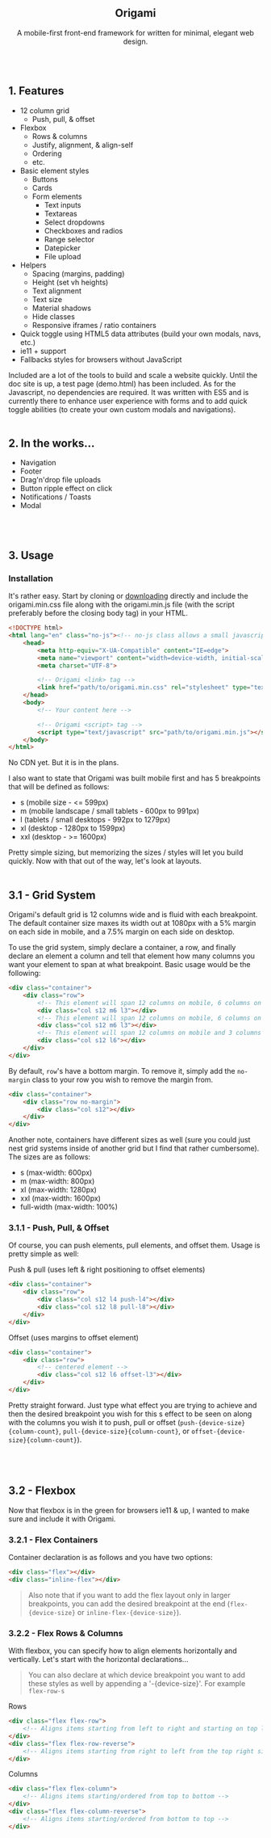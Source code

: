 <p align="center">
    <h2 align="center">Origami</h2>
</p>
<p align="center">
    A mobile-first front-end framework for written for minimal, elegant web design.
</p>
<br/>
<br/>

## 1. Features

- 12 column grid
    - Push, pull, & offset
- Flexbox
    - Rows & columns
    - Justify, alignment, & align-self
    - Ordering
    - etc.
- Basic element styles
    - Buttons
    - Cards
    - Form elements
        - Text inputs
        - Textareas
        - Select dropdowns
        - Checkboxes and radios
        - Range selector
        - Datepicker
        - File upload
- Helpers
    - Spacing (margins, padding)
    - Height (set vh heights)
    - Text alignment
    - Text size
    - Material shadows
    - Hide classes
    - Responsive iframes / ratio containers
- Quick toggle using HTML5 data attributes (build your own modals, navs, etc.)
- ie11 + support
- Fallbacks styles for browsers without JavaScript

Included are a lot of the tools to build and scale a website quickly. Until the doc site is up, a test page (demo.html) has been included. As for the Javascript, no dependencies are required. It was written with ES5 and is currently there to enhance user experience with forms and to add quick toggle abilities (to create your own custom modals and navigations).
<br/>
<br/>

## 2. In the works...

- Navigation
- Footer
- Drag'n'drop file uploads
- Button ripple effect on click
- Notifications / Toasts
- Modal
<br/>
<br/>

## 3. Usage

### Installation
It's rather easy. Start by cloning or [downloading](https://github.com/benjamin-farnham/origami/archive/master.zip) directly and include the origami.min.css file along with the origami.min.js file (with the script preferably before the closing body tag) in your HTML.

```html
<!DOCTYPE html>
<html lang="en" class="no-js"><!-- no-js class allows a small javascript check -->
    <head>
        <meta http-equiv="X-UA-Compatible" content="IE=edge">
        <meta name="viewport" content="width=device-width, initial-scale=1.0">
        <meta charset="UTF-8">

        <!-- Origami <link> tag -->
        <link href="path/to/origami.min.css" rel="stylesheet" type="text/css">
    </head>
    <body>
        <!-- Your content here -->

        <!-- Origami <script> tag -->
        <script type="text/javascript" src="path/to/origami.min.js"></script>
    </body>
</html>
```

No CDN yet. But it is in the plans.

I also want to state that Origami was built mobile first and has 5 breakpoints that will be defined as follows:

- s (mobile size - <= 599px)
- m (mobile landscape / small tablets - 600px to 991px)
- l (tablets / small desktops - 992px to 1279px)
- xl (desktop - 1280px to 1599px)
- xxl (desktop - >= 1600px)

Pretty simple sizing, but memorizing the sizes / styles will let you build quickly. Now with that out of the way, let's look at layouts.
<br/>
<br/>
## 3.1 - Grid System

Origami's default grid is 12 columns wide and is fluid with each breakpoint. The default container size maxes its width out at 1080px with a 5% margin on each side in mobile, and a 7.5% margin on each side on desktop.

To use the grid system, simply declare a container, a row, and finally declare an element a column and tell that element how many columns you want your element to span at what breakpoint. Basic usage would be the following:

```html
<div class="container">
    <div class="row">
        <!-- This element will span 12 columns on mobile, 6 columns on mobile landscape / small tablets, and 3 columns on desktop -->
        <div class="col s12 m6 l3"></div>
        <!-- This element will span 12 columns on mobile, 6 columns on mobile landscape / small tablets, and 3 columns on desktop -->
        <div class="col s12 m6 l3"></div>
        <!-- This element will span 12 columns on mobile and 3 columns on desktop -->
        <div class="col s12 l6"></div>
    </div>
</div>
```

By default, `row`'s have a bottom margin. To remove it, simply add the `no-margin` class to your row you wish to remove the margin from.

```html
<div class="container">
    <div class="row no-margin">
        <div class="col s12"></div>
    </div>
</div>
```

Another note, containers have different sizes as well (sure you could just nest grid systems inside of another grid but I find that rather cumbersome). The sizes are as follows:

- s (max-width: 600px)
- m (max-width: 800px)
- xl (max-width: 1280px)
- xxl (max-width: 1600px)
- full-width (max-width: 100%)

### 3.1.1 - Push, Pull, & Offset

Of course, you can push elements, pull elements, and offset them. Usage is pretty simple as well:

Push & pull (uses left & right positioning to offset elements)
```html
<div class="container">
    <div class="row">
        <div class="col s12 l4 push-l4"></div>
        <div class="col s12 l8 pull-l8"></div>
    </div>
</div>
```

Offset (uses margins to offset element)
```html
<div class="container">
    <div class="row">
        <!-- centered element -->
        <div class="col s12 l6 offset-l3"></div>
    </div>
</div>
```

Pretty straight forward. Just type what effect you are trying to achieve and then the desired breakpoint you wish for this s effect to be seen on along with the columns you wish it to push, pull or offset (`push-{device-size}{column-count}`, `pull-{device-size}{column-count}`, or `offset-{device-size}{column-count}`).
<br/>
<br/><br/>
<br/>
## 3.2 - Flexbox

Now that flexbox is in the green for browsers ie11 & up, I wanted to make sure and include it with Origami.

### 3.2.1 - Flex Containers

Container declaration is as follows and you have two options:

```html
<div class="flex"></div>
<div class="inline-flex"></div>
```

> Also note that if you want to add the flex layout only in larger breakpoints, you can add the desired breakpoint at the end (`flex-{device-size}` or `inline-flex-{device-size}`).

### 3.2.2 - Flex Rows & Columns

With flexbox, you can specify how to align elements horizontally and vertically. Let's start with the horizontal declarations...

> You can also declare at which device breakpoint you want to add these styles as well by appending a '-{device-size}'. For example `flex-row-s`

Rows
```html
<div class="flex flex-row">
    <!-- Aligns items starting from left to right and starting on top left (normal) -->
</div>
<div class="flex flex-row-reverse">
    <!-- Aligns items starting from right to left from the top right side -->
</div>
```

Columns
```html
<div class="flex flex-column">
    <!-- Aligns items starting/ordered from top to bottom -->
</div>
<div class="flex flex-column-reverse">
    <!-- Aligns items starting/ordered from bottom to top -->
</div>
```

